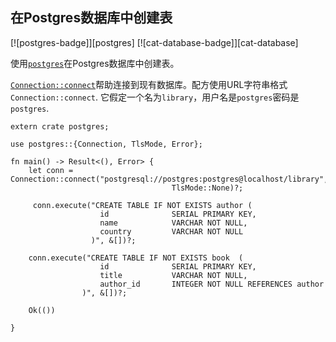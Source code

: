 ## 在Postgres数据库中创建表

[![postgres-badge]][postgres] [![cat-database-badge]][cat-database]

使用[`postgres`]在Postgres数据库中创建表。

[`Connection::connect`]帮助连接到现有数据库。配方使用URL字符串格式`Connection::connect`. 它假定一个名为`library`，用户名是`postgres`密码是`postgres`.

```rust,no_run
extern crate postgres;

use postgres::{Connection, TlsMode, Error};

fn main() -> Result<(), Error> {
    let conn = Connection::connect("postgresql://postgres:postgres@localhost/library", 
                                    TlsMode::None)?;
    
     conn.execute("CREATE TABLE IF NOT EXISTS author (
                    id              SERIAL PRIMARY KEY,
                    name            VARCHAR NOT NULL,
                    country         VARCHAR NOT NULL
                  )", &[])?;

    conn.execute("CREATE TABLE IF NOT EXISTS book  (
                    id              SERIAL PRIMARY KEY,
                    title           VARCHAR NOT NULL,
                    author_id       INTEGER NOT NULL REFERENCES author
                )", &[])?;

    Ok(())

}
```

[`postgres`]: https://docs.rs/postgres/0.15.2/postgres/

[`connection::connect`]: https://docs.rs/postgres/0.15.2/postgres/struct.Connection.html#method.connect
